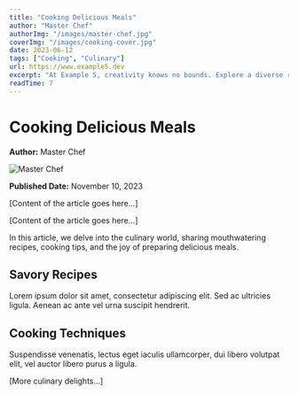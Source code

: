 ```yaml
---
title: "Cooking Delicious Meals"
author: "Master Chef"
authorImg: "/images/master-chef.jpg"
coverImg: "/images/cooking-cover.jpg"
date: 2023-06-12
tags: ["Cooking", "Culinary"]
url: https://www.example5.dev
excerpt: "At Example 5, creativity knows no bounds. Explore a diverse range of projects spanning art, technology, and more. Unleash your creativity and share your ideas."
readTime: 7
---
```


# Cooking Delicious Meals

**Author:** Master Chef

![Master Chef](authorImg)

**Published Date:** November 10, 2023

[Content of the article goes here...]

[Content of the article goes here...]

In this article, we delve into the culinary world, sharing mouthwatering recipes, cooking tips, and the joy of preparing delicious meals.

## Savory Recipes

Lorem ipsum dolor sit amet, consectetur adipiscing elit. Sed ac ultricies ligula. Aenean ac ante vel urna suscipit hendrerit.

## Cooking Techniques

Suspendisse venenatis, lectus eget iaculis ullamcorper, dui libero volutpat elit, vel auctor libero purus a ligula.

[More culinary delights...]